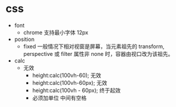 # css

- font
  - chrome 支持最小字体 12px
- position
  - fixed 一般情况下相对视窗是屏幕，当元素祖先的 transform, perspective 或 filter 属性非 none 时，容器由视口改为该祖先。
- calc
  - 无效
    - height:calc(100vh-60); 无效
    - height:calc(100vh-60px); 无效
    - height:calc(100vh - 60px); 终于起效
    - 必须加单位 中间有空格
